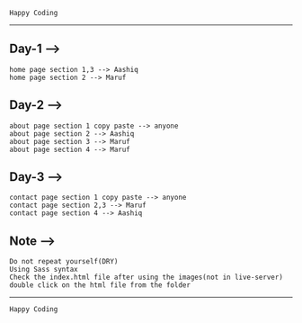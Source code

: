 `Happy Coding`
___
## Day-1 -->

    home page section 1,3 --> Aashiq
    home page section 2 --> Maruf

## Day-2 --> 

    about page section 1 copy paste --> anyone
    about page section 2 --> Aashiq
    about page section 3 --> Maruf
    about page section 4 --> Maruf

## Day-3 -->

    contact page section 1 copy paste --> anyone
    contact page section 2,3 --> Maruf
    contact page section 4 --> Aashiq


## Note --> 
    Do not repeat yourself(DRY)
    Using Sass syntax
    Check the index.html file after using the images(not in live-server) double click on the html file from the folder
___
`Happy Coding`